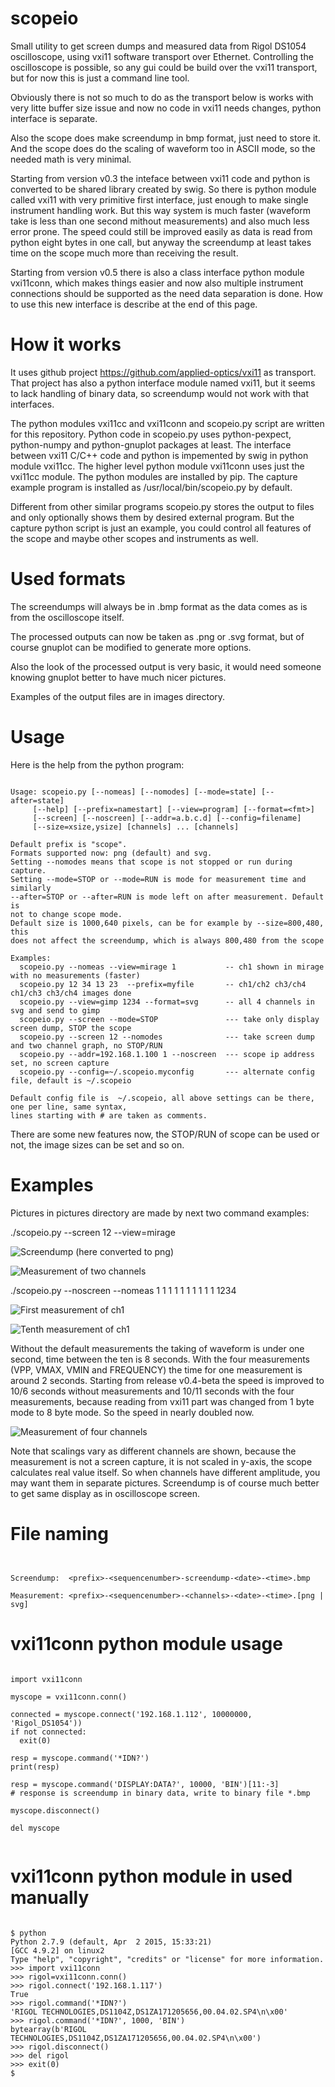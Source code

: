 # scopeio
Small utility to get screen dumps and measured data from Rigol DS1054 oscilloscope, using vxi11 software transport over Ethernet.
Controlling the oscilloscope is possible, so any gui could be build over the vxi11 transport, but for now this is just a command line tool.

Obviously there is not so much to do as the transport below is works with very litte buffer size issue and now no code in vxi11 needs changes, python interface is separate. 

Also the scope does make screendump in bmp format, just need to store it. And the scope does do the scaling of waveform too in ASCII mode, so the needed math is very minimal.

Starting from version v0.3 the inteface between vxi11 code and python is converted to be shared library created by swig. So there is python module called vxi11 with very primitive first interface, just enough to make single instrument handling work. But this way system is much faster (waveform take is less than one second mithout measurements) and also much less error prone. The speed could still be improved easily as data is read from python eight bytes in one call, but anyway the screendump at least takes time on the scope much more than receiving the result.

Starting from version v0.5 there is also a class interface python module vxi11conn, which makes things easier and now also multiple instrument connections should be supported as the need data separation is done. How to use this new interface is describe at the end of this page.

# How it works

It uses github project https://github.com/applied-optics/vxi11 as transport. That project has also a python interface module named vxi11, but it seems to lack handling of binary data, so screendump would not work with that interfaces. 

The python modules vxi11cc and vxi11conn and scopeio.py script are written for this repository. Python code in scopeio.py uses python-pexpect, python-numpy and python-gnuplot packages at least. The interface between vxi11 C/C++ code and python is impemented by swig in python module vxi11cc. The higher level python module vxi11conn uses just the vxi11cc module. The python modules are installed by pip. The capture example program is installed as /usr/local/bin/scopeio.py by default.

Different from other similar programs scopeio.py stores the output to files and only optionally shows them by desired external program. But the capture python script is just an example, you could control all features of the scope and maybe other scopes and instruments as well.

# Used formats

The screendumps will always be in .bmp format as the data comes as is from the oscilloscope itself.

The processed outputs can now be taken as .png or .svg format, but of course gnuplot can be modified to generate more options.

Also the look of the processed output is very basic, it would need someone knowing gnuplot better to have much nicer pictures.

Examples of the output files are in images directory.

# Usage

Here is the help from the python program:

```

Usage: scopeio.py [--nomeas] [--nomodes] [--mode=state] [--after=state]
     [--help] [--prefix=namestart] [--view=program] [--format=<fmt>] 
     [--screen] [--noscreen] [--addr=a.b.c.d] [--config=filename]
     [--size=xsize,ysize] [channels] ... [channels]

Default prefix is "scope".
Formats supported now: png (default) and svg.
Setting --nomodes means that scope is not stopped or run during capture.
Setting --mode=STOP or --mode=RUN is mode for measurement time and similarly
--after=STOP or --after=RUN is mode left on after measurement. Default is
not to change scope mode.
Default size is 1000,640 pixels, can be for example by --size=800,480, this
does not affect the screendump, which is always 800,480 from the scope

Examples:
  scopeio.py --nomeas --view=mirage 1           -- ch1 shown in mirage with no measurements (faster)
  scopeio.py 12 34 13 23  --prefix=myfile       -- ch1/ch2 ch3/ch4 ch1/ch3 ch3/ch4 images done
  scopeio.py --view=gimp 1234 --format=svg      -- all 4 channels in svg and send to gimp
  scopeio.py --screen --mode=STOP               --- take only display screen dump, STOP the scope
  scopeio.py --screen 12 --nomodes              --- take screen dump and two channel graph, no STOP/RUN
  scopeio.py --addr=192.168.1.100 1 --noscreen  --- scope ip address set, no screen capture
  scopeio.py --config=~/.scopeio.myconfig       --- alternate config file, default is ~/.scopeio

Default config file is  ~/.scopeio, all above settings can be there, one per line, same syntax,
lines starting with # are taken as comments.

```

There are some new features now, the STOP/RUN of scope can be used or not, the image sizes can be set and so on.

# Examples

Pictures in pictures directory are made by next two command examples:

./scopeio.py --screen 12 --view=mirage

![Screendump (here converted to png)](images/scope-1-screendump-12.06.2015-09.29.33.png)

![Measurement of two channels](images/scope-2-12-12.06.2015-09.29.35.png)

./scopeio.py --noscreen --nomeas 1 1 1 1 1 1 1 1 1 1 1234

![First measurement of ch1](images/scope-1-1-12.06.2015-12.12.26.png)

![Tenth measurement of ch1](images/scope-10-1-12.06.2015-12.12.33.png)

Without the default measurements the taking of waveform is under one second, time between the ten is 8 seconds.
With the four measurements (VPP, VMAX, VMIN and FREQUENCY) the time for one measurement is around 2 seconds.
Starting from release v0.4-beta the speed is improved to 10/6 seconds without measurements and 10/11 seconds with the four measurements, because reading from vxi11 part was changed from 1 byte mode to 8 byte mode. So the speed in nearly doubled now.


![Measurement of four channels](images/scope-11-1234-12.06.2015-12.12.35.png)

Note that scalings vary as different channels are shown, because the measurement is not a screen capture, it is not scaled in y-axis, the scope calculates real value itself. So when channels have different amplitude, you may want them in separate pictures. Screendump is of course much better to get same display as in oscilloscope screen.

# File naming

```


Screendump:  <prefix>-<sequencenumber>-screendump-<date>-<time>.bmp

Measurement: <prefix>-<sequencenumber>-<channels>-<date>-<time>.[png | svg]

```

# vxi11conn python module usage

```

import vxi11conn

myscope = vxi11conn.conn()

connected = myscope.connect('192.168.1.112', 10000000, 'Rigol_DS1054'))
if not connected:
  exit(0)

resp = myscope.command('*IDN?')
print(resp)

resp = myscope.command('DISPLAY:DATA?', 10000, 'BIN')[11:-3]
# response is screendump in binary data, write to binary file *.bmp 

myscope.disconnect()

del myscope


```

# vxi11conn python module in used manually

```

$ python
Python 2.7.9 (default, Apr  2 2015, 15:33:21) 
[GCC 4.9.2] on linux2
Type "help", "copyright", "credits" or "license" for more information.
>>> import vxi11conn
>>> rigol=vxi11conn.conn()
>>> rigol.connect('192.168.1.117')
True
>>> rigol.command('*IDN?')
'RIGOL TECHNOLOGIES,DS1104Z,DS1ZA171205656,00.04.02.SP4\n\x00'
>>> rigol.command('*IDN?', 1000, 'BIN')
bytearray(b'RIGOL TECHNOLOGIES,DS1104Z,DS1ZA171205656,00.04.02.SP4\n\x00')
>>> rigol.disconnect()
>>> del rigol
>>> exit(0)
$


```

